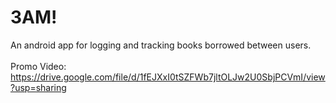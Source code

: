 # 3AM!
An android app for logging and tracking books borrowed between users. <br/> <br/>
Promo Video: https://drive.google.com/file/d/1fEJXxI0tSZFWb7jltOLJw2U0SbjPCVmI/view?usp=sharing
